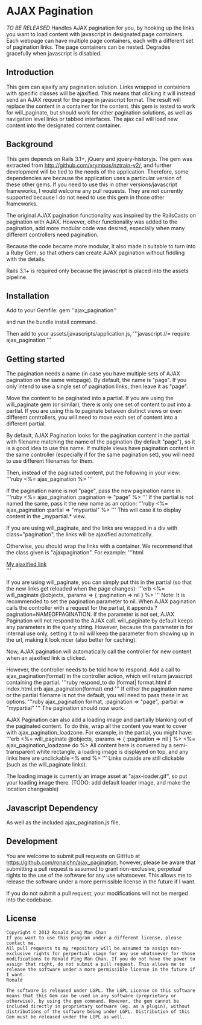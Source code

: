 # AJAX Pagination
*TO BE RELEASED*
Handles AJAX pagination for you, by hooking up the links you want to load content with javascript in designated page containers. Each webpage can have multiple page containers, each with a different set of pagination links. The page containers can be nested. Degrades gracefully when javascript is disabled.

## Introduction
This gem can ajaxify any pagination solution. Links wrapped in containers with specific classes will be ajaxified. This means that clicking it will instead send an AJAX request for the page in javascript format. The result will replace the content in a container for the content. this gem is tested to work for will_paginate, but should work for other pagination solutions, as well as navigation level links or tabbed interfaces. The ajax call will load new content into the designated content container.

## Background
This gem depends on Rails 3.1+, jQuery and jquery-historyjs. The gem was extracted from http://github.com/xrymbos/nztrain-v2/, and further development will be tied to the needs of the application. Therefore, some dependencies are because the application uses a particular version of these other gems. If you need to use this in other versions/javascript frameworks, I would welcome any pull requests. They are not currently supported because I do not need to use this gem in those other frameworks.

The original AJAX pagination functionality was inspired by the RailsCasts on pagination with AJAX. However, other functionality was added to the pagination, add more modular code was desired, especially when many different controllers need pagination.

Because the code became more modular, it also made it suitable to turn into a Ruby Gem, so that others can create AJAX pagination without fiddling with the details.

Rails 3.1+ is required only because the javascript is placed into the assets pipeline.

## Installation
Add to your Gemfile:
    gem ''ajax_pagination''

and run the bundle install command.

Then add to your assets/javascripts/application.js,
'''javascript
//= require ajax_pagination
'''

## Getting started

The pagination needs a name (in case you have multiple sets of AJAX pagination on the same webpage). By default, the name is "page". If you only intend to use a single set of pagination links, then leave it as "page".

Move the content to be paginated into a partial. If you are using the will_paginate gem (or similar), there is only one set of content to put into a partial. If you are using this to paginate between distinct views or even different controllers, you will need to move each set of content into a different partial.

By default, AJAX Pagination looks for the pagination content in the partial with filename matching the name of the pagination (by default "page"), so it is a good idea to use this name. If multiple views have pagination content in the same controller (especially if for the same pagination set), you will need to use different filenames for them.

Then, instead of the paginated content, put the following in your view:
'''ruby
<%= ajax_pagination %>
'''

If the pagination name is not "page", pass the new pagination name in.
'''ruby
<%= ajax_pagination :pagination => "page" %>
'''
If the partial is not named the same, pass it the new name as an option:
'''ruby
<%= ajax_pagination :partial => "mypartial" %>
'''
This will case it to display content in the _mypartial.* view.

If you are using will_paginate, and the links are wrapped in a div with class="pagination", the links will be ajaxified automatically.

Otherwise, you should wrap the links with a container. We recommend that the class given is "ajaxpagination". For example:
'''html
<div class="ajaxpagination"><a href="#">My ajaxified link</a></div>
'''

If you are using will_paginate, you can simply put this in the partial (so that the new links get reloaded when the page changes):
'''erb
<%= will_paginate @objects, :params => { :pagination => nil } %>
'''
Note: It is recommended to set the pagination parameter to nil. When AJAX pagination calls the controller with a request for the partial, it appends ?pagination=NAMEOFPAGINATION. If the parameter is not set, AJAX Pagination will not respond to the AJAX call. will_paginate by default keeps any parameters in the query string. However, because this parameter is for internal use only, setting it to nil will keep the parameter from showing up in the url, making it look nicer (also better for caching).

Now, AJAX pagination will automatically call the controller for new content when an ajaxified link is clicked.

However, the controller needs to be told how to respond. Add a call to ajax_pagination(format) in the controller action, which will return javascript containing the partial.
'''ruby
respond_to do |format|
  format.html # index.html.erb
  ajax_pagination(format)
end
'''
If either the pagination name or the partial filename is not the default, you will need to pass these in as options.
'''ruby
ajax_pagination format, :pagination => "page", :partial => "mypartial"
'''
The pagination should now work.

AJAX Pagination can also add a loading image and partially blanking out of the paginated content. To do this, wrap all the content you want to cover with ajax_pagination_loadzone. For example, in the partial, you might have:
'''erb
<%= will_paginate @objects, :params => { :pagination => nil } %>
<%= ajax_pagination_loadzone do %>
  All content here is convered by a semi-transparent white rectangle, a loading image is displayed on top, and any links here are unclickable
<% end %>
'''
Links outside are still clickable (such as the will_paginate links).

The loading image is currently an image asset at "ajax-loader.gif", so put your loading image there. (TODO: add default loader image, and make the location changeable)

## Javascript Dependency
As well as the included ajax_pagination.js file, 

## Development
You are welcome to submit pull requests on GitHub at https://github.com/ronalchn/ajax_pagination, however, please be aware that submitting a pull request is assumed to grant non-exclusive, perpetual rights to the use of the software for any use whatsoever. This allows me to release the software under a more permissible license in the future if I want.

If you do not submit a pull request, your modifications will not be merged into the codebase.

## License
    Copyright © 2012 Ronald Ping Man Chan
    If you want to use this program under a different license, please contact me.
    All pull requests to my repository will be assumed to assign non-exclusive rights for perpertual usage for any use whatsoever for those modifications to Ronald Ping Man Chan. If you do not have the power to assign that right, do not submit a pull request. This allows me to release the software under a more permissible license in the future if I want.
    Ronald

    The software is released under LGPL. The LGPL License on this software means that this Gem can be used in any software (proprietary or otherwise), by using the gem command. However, the gem cannot be included directly in proprietary software (eg. as a plugin), without distributions of the software being under LGPL. Distribution of this Gem must be released under the LGPL as well.
